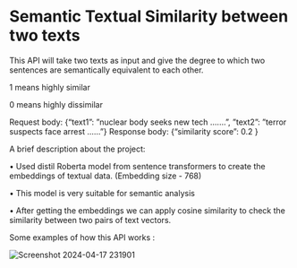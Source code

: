 # Semantic Textual Similarity between two texts
This API will take two texts as input and give the degree to which two sentences are 
semantically equivalent to each other.

1 means highly similar 

0 means highly dissimilar

Request body: {“text1”: ”nuclear body seeks new tech .......”, ”text2”: ”terror suspects face arrest ......”} 
Response body: {“similarity score”: 0.2 }

A brief description about the project: 

• Used distil Roberta model from sentence transformers to create the embeddings of textual 
data. (Embedding size - 768)

• This model is very suitable for semantic analysis

• After getting the embeddings we can apply cosine similarity to check the similarity between 
two pairs of text vectors.

Some examples of how this API works : 

![Screenshot 2024-04-17 231901](https://github.com/saneh12/dataNeuronTask/assets/142069452/68a260a2-be7b-4303-aed2-70743ed4e624)

